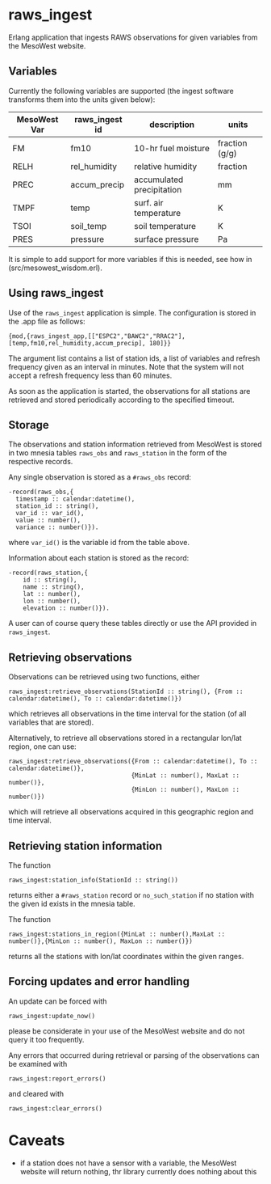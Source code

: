 # raws_ingest

Erlang application that ingests RAWS observations for given variables from the MesoWest website.

## Variables
Currently the following variables are supported (the ingest software transforms them into the units given below):

MesoWest Var | raws\_ingest id | description               | units
-------------|-----------------|---------------------------|------
FM           | fm10            | 10-hr fuel moisture       | fraction (g/g)
RELH         | rel\_humidity   | relative humidity         | fraction
PREC         | accum\_precip   | accumulated precipitation | mm
TMPF         | temp            | surf. air temperature     | K
TSOI         | soil\_temp      | soil temperature          | K
PRES         | pressure        | surface pressure          | Pa

It is simple to add support for more variables if this is needed, see how in (src/mesowest_wisdom.erl).

## Using raws_ingest

Use of the `raws_ingest` application is simple.  The configuration is stored in the .app file as follows:


    {mod,{raws_ingest_app,[["ESPC2","BAWC2","RRAC2"], [temp,fm10,rel_humidity,accum_precip], 180]}}

The argument list contains a list of station ids, a list of variables and refresh frequency given as an interval in minutes.
Note that the system will not accept a refresh frequency less than 60 minutes.

As soon as the application is started, the observations for all stations are retrieved and stored periodically according to the
specified timeout.

## Storage

The observations and station information retrieved from MesoWest is stored in two mnesia tables `raws_obs` and `raws_station`
in the form of the respective records.

Any single observation is stored as a `#raws_obs` record:

    -record(raws_obs,{
      timestamp :: calendar:datetime(),
      station_id :: string(),
      var_id :: var_id(),
      value :: number(),
      variance :: number()}).

where `var_id()` is the variable id from the table above.

Information about each station is stored as the record:

    -record(raws_station,{
        id :: string(),
        name :: string(),
        lat :: number(),
        lon :: number(),
        elevation :: number()}).

A user can of course query these tables directly or use the API provided in `raws_ingest`.

## Retrieving observations

Observations can be retrieved using two functions, either

    raws_ingest:retrieve_observations(StationId :: string(), {From :: calendar:datetime(), To :: calendar:datetime()})

which retrieves all observations in the time interval for the station (of all variables that are stored).

Alternatively, to retrieve all observations stored in a rectangular lon/lat region, one can use:


    raws_ingest:retrieve_observations({From :: calendar:datetime(), To :: calendar:datetime()},
                                      {MinLat :: number(), MaxLat :: number()},
                                      {MinLon :: number(), MaxLon :: number()})

which will retrieve all observations acquired in this geographic region and time interval.


## Retrieving station information

The function

    raws_ingest:station_info(StationId :: string())

returns either a `#raws_station` record or `no_such_station` if no station with the given id exists in the mnesia table.

The function

    raws_ingest:stations_in_region({MinLat :: number(),MaxLat :: number()},{MinLon :: number(), MaxLon :: number()})

returns all the stations with lon/lat coordinates within the given ranges.


## Forcing updates and error handling

An update can be forced with

    raws_ingest:update_now()

please be considerate in your use of the MesoWest website and do not query it too frequently.

Any errors that occurred during retrieval or parsing of the observations can be examined with

    raws_ingest:report_errors()

and cleared with

    raws_ingest:clear_errors()


# Caveats

  * if a station does not have a sensor with a variable, the MesoWest website will return nothing, thr library currently does nothing about this

